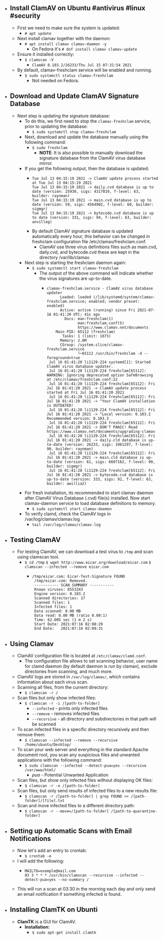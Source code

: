 - ## Install ClamAV on Ubuntu #antivirus #linux #security
	- First we need to make sure the system is updated:
		- `# apt update`
	- Next install clamav together with the daemon:
		- `# apt install clamav clamav-daemon -y`
			- On Fedora it's `# dnf install clamav clamav-update`
	- Ensure it installed correctly:
		- `$ clamscan -V`
			- `ClamAV 0.103.2/26233/Thu Jul 15 07:31:54 2021`
	- By default, clamav-freshclam service will be enabled and running.
		- `$ sudo systemctl status clamav-freshclam`
			- Not needed on Fedora.
- ## Download and Update ClamAV Signature Database
	- Next step is updating the signature database:
		- To do this, we first need to stop the `clamav-freshclam` service, prior to updating the database:
			- `$ sudo systemctl stop clamav-freshclam`
		- Next, download and update the database manually using the following command:
			- `$ sudo freshclam`
				- **NOTE**: It is also possible to manually download the signature database from the ClamAV virus database mirror.
		- If you get the following output, then the database is updated:
			- ```
			  Tue Jul 13 04:15:19 2021 -> ClamAV update process started at Tue Jul 13 04:15:19 2021 
			  Tue Jul 13 04:15:19 2021 -> daily.cvd database is up to date (version: 25930, sigs: 4317819, f-level: 63, builder: raynman) 
			  Tue Jul 13 04:15:19 2021 -> main.cvd database is up to date (version: 59, sigs: 4564902, f-level: 60, builder: sigmgr) 
			  Tue Jul 13 04:15:19 2021 -> bytecode.cvd database is up to date (version: 331, sigs: 94, f-level: 63, builder: anvilleg)
			  ```
			- By default ClamAV signature database is updated automatically every hour, this behavior can be changed in freshclam configuration file /etc/clamav/freshclam.conf.
				- ClamAV use three virus definitions files such as main.cvd, daily.cvd, and bytecode.cvd these are kept in the directory /var/lib/clamav.
		- Next step is starting the freshclam daemon again:
			- `$ sudo systemctl start clamav-freshclam`
				- The output of the above command will indicate whether the virus signatures are up-to-date.
					- ```
					  clamav-freshclam.service - ClamAV virus database updater
					        Loaded: loaded (/lib/systemd/system/clamav-freshclam.service; enabled; vendor preset: enabled)
					        Active: active (running) since Fri 2021-07-16 01:41:20 UTC; 41s ago
					          Docs: man:freshclam(1)
					                man:freshclam.conf(5)
					                https://www.clamav.net/documents
					      Main PID: 65112 (freshclam)
					         Tasks: 1 (limit: 1073)
					        Memory: 2.0M
					        CGroup: /system.slice/clamav-freshclam.service
					                └─65112 /usr/bin/freshclam -d --foreground=true
					   Jul 16 01:41:20 li1129-224 systemd[1]: Started ClamAV virus database updater.
					   Jul 16 01:41:20 li1129-224 freshclam[65112]: WARNING: Ignoring deprecated option SafeBrowsing at /etc/clamav/freshclam.conf:22
					   Jul 16 01:41:20 li1129-224 freshclam[65112]: Fri Jul 16 01:41:20 2021 -> ClamAV update process started at Fri Jul 16 01:41:20 2021
					   Jul 16 01:41:20 li1129-224 freshclam[65112]: Fri Jul 16 01:41:20 2021 -> ^Your ClamAV installation is OUTDATED!
					   Jul 16 01:41:20 li1129-224 freshclam[65112]: Fri Jul 16 01:41:20 2021 -> ^Local version: 0.103.2 Recommended version: 0.103.3
					   Jul 16 01:41:20 li1129-224 freshclam[65112]: Fri Jul 16 01:41:20 2021 -> DON'T PANIC! Read https://www.clamav.net/documents/upgrading-clamav
					   Jul 16 01:41:20 li1129-224 freshclam[65112]: Fri Jul 16 01:41:20 2021 -> daily.cld database is up-to-date (version: 26233, sigs: 1961297, f-level: 90, builder: raynman)
					   Jul 16 01:41:20 li1129-224 freshclam[65112]: Fri Jul 16 01:41:20 2021 -> main.cld database is up-to-date (version: 61, sigs: 6607162, f-level: 90, builder: sigmgr)
					   Jul 16 01:41:20 li1129-224 freshclam[65112]: Fri Jul 16 01:41:20 2021 -> bytecode.cvd database is up-to-date (version: 333, sigs: 92, f-level: 63, builder: awillia2)
					  ```
		- For fresh installation, its recommended to start clamav daemon after ClamAV Virus Database (.cvd) file(s) installed. Now start clamav-daemon service to load database definitions to memory.
			- `$ sudo systemctl start clamav-daemon`
		- To verify clamd, check the ClamAV logs in /var/log/clamav/clamav.log
			- `tail /var/log/clamav/clamav.log`
- ## Testing ClamAV
	- For testing ClamAV, we can download a test virus to `/tmp` and scan using clamscan tool.
		- `$ cd /tmp`
		  `$ wget http://www.eicar.org/download/eicar.com`
		  `$ clamscan --infected --remove eicar.com`
			- ```
			  /tmp/eicar.com: Eicar-Test-Signature FOUND
			   /tmp/eicar.com: Removed.
			   ----------- SCAN SUMMARY -----------
			   Known viruses: 8553243
			   Engine version: 0.103.2
			   Scanned directories: 17
			   Scanned files: 1
			   Infected files: 1
			   Data scanned: 0.00 MB
			   Data read: 0.00 MB (ratio 0.00:1)
			   Time: 62.005 sec (1 m 2 s)
			   Start Date: 2021:07:16 02:08:29
			   End Date:   2021:07:16 02:09:31
			  ```
- ## Using Clamav
	- ClamAV configuration file is located at `/etc/clamav/clamd.conf`.
		- The configuration file allows to set scanning behavior, user name for clamd daemon (by default daemon is run by clamav), exclude directories from scanning, and much more.
	- ClamAV logs are stored in `/var/log/clamav/`, which contains information about each virus scan.
	- Scanning all files, from the current directory:
		- `$ clamscan -r /`
	- Scan files but only show infected files:
		- `$ clamscan -r -i /[path-to-folder]`
			- `--infected` - prints only infected files
			- `--remove` - removes infected files
			- `--recursive` - all directory and subdirectories in that path will be scanned
	- To scan infected files in a specific directory recursively and then remove them:
		- `$ clamscan --infected --remove --recursive /home/ubuntu/Desktop/`
	- To scan your web server and everything in the standard Apache document root, you scan any suspicious files and unwanted applications with the following command:
		- `$ sudo clamscan --infected --detect-pua=yes --recursive /var/www/html/`
			- _pua_ - Potential Unwanted Application
	- Scan files, but show only infected files without displaying OK files:
		- `$ clamscan -r -o /[path-to-folder]`
	- Scan files, but only send results of infected files to a new results file:
		- `$ clamscan -r /[path-to-folder] | grep FOUND >> /[path-folder]/[file].txt`
	- Scan and move infected files to a different directory path:
		- `$ clamscan -r --move=/[path-to-folder] /[path-to-quarantine-folder]`
- ## Setting up Automatic Scans with Email Notifications
	- Now let's add an entry to crontab:
		- `$ crontab -e`
	- I will add the following:
		- ```
		  MAILTO=example@mail.com
		  03 3 * * * /usr/bin/clamscan --recursive --infected --detect-pua=yes --no-summary /
		  ```
	- This will run a scan at 03:30 in the morning each day and only send an email notification if something infected is found.
- ## Installing ClamTK on Ubunti
	- **ClamTK** is a GUI for ClamAV.
		- **Installation:**
			- `$ sudo apt-get install clamtk`
